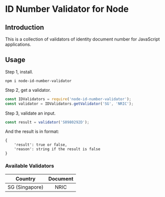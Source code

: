 ID Number Validator for Node
============================

## Introduction

This is a collection of validators of identity document number
for JavaScript applications.

## Usage

Step 1, install.

```
npm i node-id-number-validator
```
  
Step 2, get a validator.

```javascript
const IDValidators = require('node-id-number-validator');
const validator = IDValidators.getValidator('SG', 'NRIC');
```

Step 3, validate an input.

```javascript
const result = validator('S0980292D');
```

And the result is in format:

```
{
    'result': true or false,
    'reason': string if the result is false
}
```

### Available Validators

| Country | Document |
|:-------:|:--------:|
| SG (Singapore) | NRIC |


